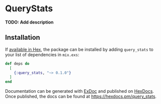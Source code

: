 # QueryStats

**TODO: Add description**

## Installation

If [available in Hex](https://hex.pm/docs/publish), the package can be installed
by adding `query_stats` to your list of dependencies in `mix.exs`:

```elixir
def deps do
  [
    {:query_stats, "~> 0.1.0"}
  ]
end
```

Documentation can be generated with [ExDoc](https://github.com/elixir-lang/ex_doc)
and published on [HexDocs](https://hexdocs.pm). Once published, the docs can
be found at <https://hexdocs.pm/query_stats>.

